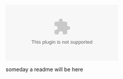 ![the latest version zip](https://img.shields.io/github/downloads/MarkPearce/beginner-box-coin-puzzle/latest/beginner-box-coin-puzzle.zip)

someday a readme will be here
